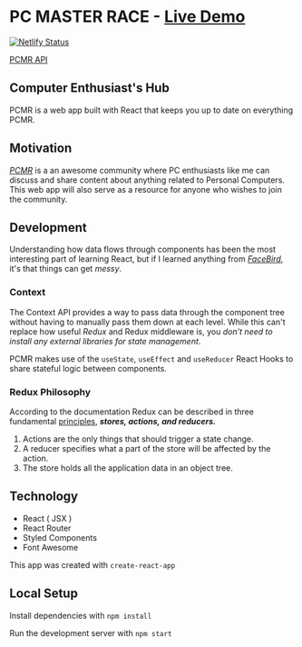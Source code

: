 # PC MASTER RACE - [Live Demo](https://modest-cray-5c4ae9.netlify.com/)
[![Netlify Status](https://api.netlify.com/api/v1/badges/e63d49ce-78e7-46b1-91ea-bff43a7de95c/deploy-status)](https://app.netlify.com/sites/modest-cray-5c4ae9/deploys)

[PCMR API](https://github.com/KingNaranja/pcmr-api)

## Computer Enthusiast's Hub 
PCMR is a web app built with React that keeps you up to date on everything PCMR. 

## Motivation
 [*PCMR*](https://www.reddit.com/r/pcmasterrace/) is a an awesome community where PC enthusiasts like me can discuss and share content about anything related to Personal Computers. This web app will also serve as a resource for anyone who wishes to join the community.

## Development 
Understanding how data flows through components has been the most interesting part of learning React, but if I learned anything from [*FaceBird*](https://github.com/KingNaranja/FaceBird-2), it's that things can get *messy*.

### Context
The Context API provides a way to pass data through the component tree without having to manually pass them down at each level.
While this can't replace how useful *Redux* and Redux middleware is, you *don’t need to install any external libraries for state management*. 

PCMR makes use of the `useState`, `useEffect` and `useReducer` React Hooks to share stateful logic between components.

### Redux Philosophy 
According to the documentation Redux can be described in three fundamental [principles](https://i.imgur.com/YkBneOF.jpg),  ***stores, actions, and reducers.***

1. Actions are the only things that should trigger a state change.
2. A reducer specifies what a part of the store will be affected by the action. 
3. The store holds all the application data in an object tree.


## Technology
* React ( JSX )
* React Router
* Styled Components 
* Font Awesome

This app was created with `create-react-app`

## Local Setup
Install dependencies with `npm install`

Run the development server with `npm start`
